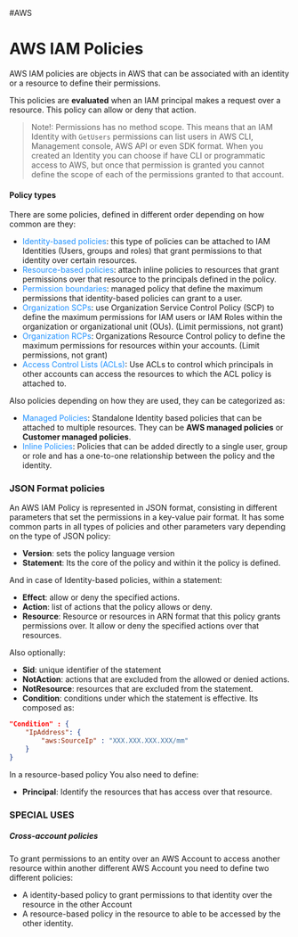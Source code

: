 #AWS 

# AWS IAM Policies

AWS IAM policies are objects in AWS that can be associated with an identity or a resource to define their permissions. 

This policies are **evaluated** when an IAM principal makes a request over a resource. This policy can allow or deny that action. 

> Note!: Permissions has no method scope. This means that an IAM Identity with `GetUsers` permissions can list users in AWS CLI, Management console, AWS API or even SDK format. When you created an Identity you can choose if have CLI or programmatic access to AWS, but once that permission is granted you cannot define the scope of each of the permissions granted to that account. 

#### Policy types

There are some policies, defined in different order depending on how common are they: 

* <span style="color:DodgerBlue;">Identity-based policies</span>: this type of policies can be attached to IAM Identities (Users, groups and roles) that grant permissions to that identity over certain resources. 
* <span style="color:DodgerBlue;">Resource-based policies</span>: attach inline policies to resources that grant permissions over that resource to the principals defined in the policy. 
* <span style="color:DodgerBlue;">Permission boundaries</span>: managed policy that define the maximum permissions that identity-based policies can grant to a user. 
* <span style="color:DodgerBlue;">Organization SCPs</span>: use Organization Service Control Policy (SCP) to define the maximum permissions for IAM users or IAM Roles within the organization or organizational unit (OUs). (Limit permissions, not grant)
* <span style="color:DodgerBlue;">Organization RCPs</span>: Organizations Resource Control policy to define the maximum permissions for resources within your accounts. (Limit permissions, not grant)
* <span style="color:DodgerBlue;">Access Control Lists (ACLs)</span>: Use ACLs to control which principals in other accounts can access the resources to which the ACL policy is attached to. 

Also policies depending on how they are used, they can be categorized as: 

* <span style="color:DodgerBlue;">Managed Policies</span>: Standalone Identity based policies that can be attached to multiple resources. They can be **AWS managed policies** or **Customer managed policies**. 
* <span style="color:DodgerBlue;">Inline Policies</span>: Policies that can be added directly to a single user, group or role and has a one-to-one relationship between the policy and the identity. 

### JSON Format policies

An AWS IAM Policy is represented in JSON format, consisting in different parameters that set the permissions in a key-value pair format. 
It has some common parts in all types of policies and other parameters vary depending on the type of JSON policy: 

* **Version**: sets the policy language version
* **Statement**: Its the core of the policy and within it the policy is defined. 

And in case of Identity-based policies, within a statement: 
* **Effect**: allow or deny the specified actions. 
* **Action**: list of actions that the policy allows or deny. 
* **Resource**: Resource or resources in ARN format that this policy grants permissions over. It allow or deny the specified actions over that resources. 

Also optionally: 
* **Sid**:  unique identifier of the statement
* **NotAction**: actions that are excluded from the allowed or denied actions. 
* **NotResource**: resources that are excluded from the statement. 
* **Condition**: conditions under which the statement is effective. Its composed as: 

```json
"Condition" : {
	"IpAddress": {
		"aws:SourceIp" : "XXX.XXX.XXX.XXX/mm"
	}
}
```

In a resource-based policy You also need to define: 
* **Principal**: Identify the resources that has access over that resource. 


### SPECIAL USES
##### Cross-account policies 

To grant permissions to an entity over an AWS Account to access another resource within another different AWS Account you need to define two different policies: 
* A identity-based policy to grant permissions to that identity over the resource in the other Account
* A resource-based policy in the resource to able to be accessed by the other identity. 



